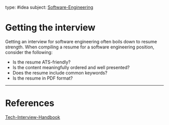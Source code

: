 type: #idea
subject: [Software-Engineering](Software-Engineering.md)
<!-- Subject should be a hub note -->
# Getting the interview

Getting an interview for software engineering often boils down to resume strength. When compiling a resume for a software engineering position, consider the following:

- Is the resume ATS-friendly?
- Is the content meaningfully ordered and well presented?
- Does the resume include common keywords?
- Is the resume in PDF format?

---
# References
<!-- What references back up this idea -->
[Tech-Interview-Handbook](Tech-Interview-Handbook.md)